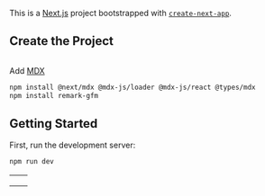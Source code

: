 This is a [Next.js](https://nextjs.org) project bootstrapped with [`create-next-app`](https://github.com/vercel/next.js/tree/canary/packages/create-next-app).


## Create the Project


```bash

```


Add [MDX](https://nextjs.org/docs/app/building-your-application/configuring/mdx)

```bash
npm install @next/mdx @mdx-js/loader @mdx-js/react @types/mdx
npm install remark-gfm
```

## Getting Started

First, run the development server:

```bash
npm run dev
```

|   |   |
|---|---|
|   |   |
|   |   |
|   |   |
